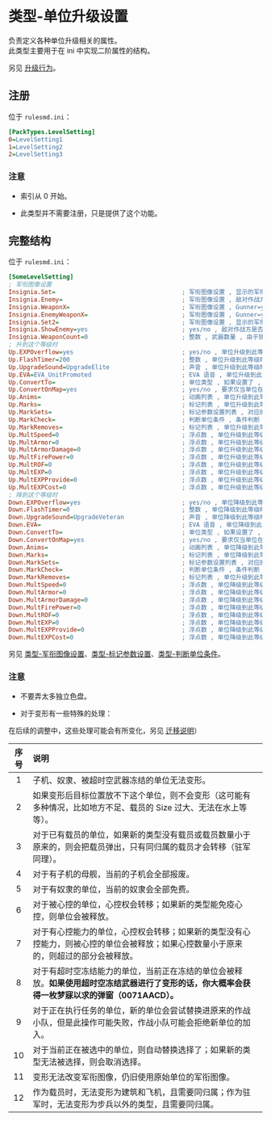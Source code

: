 # 类型-单位升级设置

负责定义各种单位升级相关的属性。  
此类型主要用于在 ini 中实现二阶属性的结构。

另见 [升级行为](/功能扩展-经验值和军衔.md#升级行为)。



## 注册

位于 `rulesmd.ini`：

```ini
[PackTypes.LevelSetting]
0=LevelSetting1
1=LevelSetting2
2=LevelSetting3
```

### 注意

* 索引从 0 开始。

* 此类型并不需要注册，只是提供了这个功能。



## 完整结构

位于 `rulesmd.ini`：

```ini
[SomeLevelSetting]
; 军衔图像设置
Insignia.Set=                                   ; 军衔图像设置 , 显示的军衔 , 默认值是 空
Insignia.Enemy=                                 ; 军衔图像设置 , 敌对作战方显示的军衔 , 默认值是 空
Insignia.WeaponX=                               ; 军衔图像设置 , Gunner=yes 使用第 X 个武器时显示的军衔 (武器编号从 1 开始) , 默认值是 Insignia.Set 的值
Insignia.EnemyWeaponX=                          ; 军衔图像设置 , Gunner=yes 使用第 X 个武器时敌对作战方显示的军衔 (武器编号从 1 开始) , 默认值是 Insignia.Enemy 的值
Insignia.Set2=                                  ; 军衔图像设置 , 显示的军衔 2 , 默认值是 空
Insignia.ShowEnemy=yes                          ; yes/no , 敌对作战方是否可以看到军衔 (看不到则会隐藏所有的军衔 , 除了军衔 2) , 默认值是 [General] -> EnemyInsignia 的值
Insignia.WeaponCount=0                          ; 整数 , 武器数量 , 由于独立类型不依赖与具体单位 , 因此无法从单位获取武器数量 , 所以需要单独设置 , 小于 0 视为 0 处理 , 默认值是 0
; 升到这个等级时
Up.EXPOverflow=yes                              ; yes/no , 单位升级到此等级时溢出的经验值是否保留 , yes = 保留并且经验值足够下个等级时继续升级 , 默认值是 yes
Up.FlashTimer=200                               ; 整数 , 单位升级到此等级时闪烁的时间 , 默认值是 200 , 单位 : 帧
Up.UpgradeSound=UpgradeElite                    ; 声音 , 单位升级到此等级时播放的声音 , 默认值是 UpgradeElite
Up.EVA=EVA_UnitPromoted                         ; EVA 语音 , 单位升级到此等级时播放的 EVA 语音 , 默认值是 EVA_UnitPromoted
Up.ConvertTo=                                   ; 单位类型 , 如果设置了 , 则单位升级到此等级时会变形 , 默认值是 空
Up.ConvertOnMap=yes                             ; yes/no , 要求仅当单位在地图上时才能进行变形 , 默认值是 yes
Up.Anims=                                       ; 动画列表 , 单位升级到此等级时会播放这些动画 , 默认值是 空
Up.Marks=                                       ; 标记列表 , 单位升级到此等级时会挂载这些标记 , 默认值是 空
Up.MarkSets=                                    ; 标记参数设置列表 , 对应的标记在挂载时会合并此设置 , 不设置则使用标记的默认值
Up.MarkCheck=                                   ; 判断单位条件 , 条件判断 , 需要满足所有的条件 , 单位自己判自己
Up.MarkRemoves=                                 ; 标记列表 , 单位升级到此等级时会移除这些标记 , 默认值是 空
Up.MultSpeed=0                                  ; 浮点数 , 单位升级到此等级时获得的加成属性 , 默认值是 0
Up.MultArmor=0                                  ; 浮点数 , 单位升级到此等级时获得的加成属性 , 默认值是 0
Up.MultArmorDamage=0                            ; 浮点数 , 单位升级到此等级时获得的加成属性 , 默认值是 0
Up.MultFirePower=0                              ; 浮点数 , 单位升级到此等级时获得的加成属性 , 默认值是 0
Up.MultROF=0                                    ; 浮点数 , 单位升级到此等级时获得的加成属性 , 默认值是 0
Up.MultEXP=0                                    ; 浮点数 , 单位升级到此等级时获得的加成属性 , 默认值是 0
Up.MultEXPProvide=0                             ; 浮点数 , 单位升级到此等级时获得的加成属性 , 默认值是 0
Up.MultEXPCost=0                                ; 浮点数 , 单位升级到此等级时获得的加成属性 , 默认值是 0
; 降到这个等级时
Down.EXPOverflow=yes                            ; yes/no , 单位降级到此等级时溢出的经验值是否保留 , yes = 保留并且经验值足够下个等级时继续降级 , 默认值是 yes
Down.FlashTimer=0                               ; 整数 , 单位降级到此等级时闪烁的时间 , 默认值是 0 , 单位 : 帧
Down.UpgradeSound=UpgradeVeteran                ; 声音 , 单位降级到此等级时播放的声音 , 默认值是 UpgradeVeteran
Down.EVA=                                       ; EVA 语音 , 单位降级到此等级时播放的 EVA 语音 , 默认值是 空
Down.ConvertTo=                                 ; 单位类型 , 如果设置了 , 则单位降级到此等级时会变形 , 默认值是 空
Down.ConvertOnMap=yes                           ; yes/no , 要求仅当单位在地图上时才能进行变形 , 默认值是 yes
Down.Anims=                                     ; 动画列表 , 单位降级到此等级时会播放这些动画 , 默认值是 空
Down.Marks=                                     ; 标记列表 , 单位降级到此等级时会挂载这些标记 , 默认值是 空
Down.MarkSets=                                  ; 标记参数设置列表 , 对应的标记在挂载时会合并此设置 , 不设置则使用标记的默认值
Down.MarkCheck=                                 ; 判断单位条件 , 条件判断 , 需要满足所有的条件 , 单位自己判自己
Down.MarkRemoves=                               ; 标记列表 , 单位升级到此等级时会移除这些标记 , 默认值是 空
Down.MultSpeed=0                                ; 浮点数 , 单位降级到此等级时获得的加成属性 , 默认值是 0
Down.MultArmor=0                                ; 浮点数 , 单位降级到此等级时获得的加成属性 , 默认值是 0
Down.MultArmorDamage=0                          ; 浮点数 , 单位降级到此等级时获得的加成属性 , 默认值是 0
Down.MultFirePower=0                            ; 浮点数 , 单位降级到此等级时获得的加成属性 , 默认值是 0
Down.MultROF=0                                  ; 浮点数 , 单位降级到此等级时获得的加成属性 , 默认值是 0
Down.MultEXP=0                                  ; 浮点数 , 单位降级到此等级时获得的加成属性 , 默认值是 0
Down.MultEXPProvide=0                           ; 浮点数 , 单位降级到此等级时获得的加成属性 , 默认值是 0
Down.MultEXPCost=0                              ; 浮点数 , 单位降级到此等级时获得的加成属性 , 默认值是 0
```

另见 [类型-军衔图像设置](/其他新类型/类型-军衔图像设置.md#类型-军衔图像设置)、[类型-标记参数设置](/其他新类型/类型-标记参数设置.md#类型-标记参数设置)、[类型-判断单位条件](/其他新类型/类型-判断单位条件.md#类型-判断单位条件)。

### 注意

* 不要弄太多独立色盘。

* 对于变形有一些特殊的处理：

在后续的调整中，这些处理可能会有所变化，另见 [迁移说明](/迁移说明.md#迁移说明)）

|序号|说明|
|:-:|:-|
|1|子机、奴隶、被超时空武器冻结的单位无法变形。|
|2|如果变形后目标位置放不下这个单位，则不会变形（这可能有多种情况，比如地方不足、载员的 Size 过大、无法在水上等等）。|
|3|对于已有载员的单位，如果新的类型没有载员或载员数量小于原来的，则会把载员弹出，只有同归属的载员才会转移（驻军同理）。|
|4|对于有子机的母舰，当前的子机会全部报废。|
|5|对于有奴隶的单位，当前的奴隶会全部免费。|
|6|对于被心控的单位，心控权会转移；如果新的类型能免疫心控，则单位会被释放。|
|7|对于有心控能力的单位，心控权会转移；如果新的类型没有心控能力，则被心控的单位会被释放；如果心控数量小于原来的，则超过的部分会被释放。|
|8|对于有超时空冻结能力的单位，当前正在冻结的单位会被释放。**如果使用超时空冻结武器进行了变形的话，你大概率会获得一枚梦寐以求的弹窗（0071AACD）。**|
|9|对于正在执行任务的单位，新的单位会尝试替换进原来的作战小队，但是此操作可能失败，作战小队可能会拒绝新单位的加入。|
|10|对于当前正在被选中的单位，则自动替换选择了；如果新的类型无法被选择，则会取消选择。|
|11|变形无法改变军衔图像，仍旧使用原始单位的军衔图像。|
|12|作为载员时，无法变形为建筑和飞机，且需要同归属；作为驻军时，无法变形为步兵以外的类型，且需要同归属。|